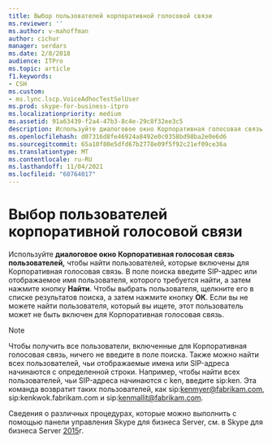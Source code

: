 ```yaml
---
title: Выбор пользователей корпоративной голосовой связи
ms.reviewer: ''
ms.author: v-mahoffman
author: cichur
manager: serdars
ms.date: 2/8/2018
audience: ITPro
ms.topic: article
f1.keywords:
- CSH
ms.custom:
- ms.lync.lscp.VoiceAdhocTestSelUser
ms.prod: skype-for-business-itpro
ms.localizationpriority: medium
ms.assetid: 91a63439-f2a4-47b3-8c4e-29c8f32ee3c5
description: Используйте диалоговое окно Корпоративная голосовая связь пользователей, чтобы найти пользователей, которые включены для Корпоративная голосовая связь. В поле поиска введите SIP-адрес или отображаемое имя пользователя, которого требуется найти, а затем нажмите кнопку Найти. Чтобы выбрать пользователя, щелкните его в списке результатов поиска, а затем нажмите кнопку ОК. Если вы не можете найти пользователя, который вы ищете, этот пользователь может не быть включен для Корпоративная голосовая связь.
ms.openlocfilehash: d07316d8fe46924a8492e0c0358bd98ba2e0e6d6
ms.sourcegitcommit: 65a10f80e5dfd67b2778e09f5f92c21ef09ce36a
ms.translationtype: MT
ms.contentlocale: ru-RU
ms.lasthandoff: 11/04/2021
ms.locfileid: "60764017"
---
```

# <a name="select-enterprise-voice-users"></a>Выбор пользователей корпоративной голосовой связи
 
Используйте **диалоговое окно Корпоративная голосовая связь пользователей,** чтобы найти пользователей, которые включены для Корпоративная голосовая связь. В поле поиска введите SIP-адрес или отображаемое имя пользователя, которого требуется найти, а затем нажмите кнопку **Найти**. Чтобы выбрать пользователя, щелкните его в списке результатов поиска, а затем нажмите кнопку **ОК**. Если вы не можете найти пользователя, который вы ищете, этот пользователь может не быть включен для Корпоративная голосовая связь. 
  
> [!NOTE]
> Чтобы получить все пользователи, включенные для Корпоративная голосовая связь, ничего не введите в поле поиска. Также можно найти всех пользователей, чьи отображаемые имена или SIP-адреса начинаются с определенной строки. Например, чтобы найти всех пользователей, чьи SIP-адреса начинаются с ken, введите sip:ken. Эта команда возвратит таких пользователей, как sip:kenmyer@fabrikam.com, sip:kenkwok.fabrikam.com и sip:kenmallit@fabrikam.com. 
  
Сведения о различных процедурах, которые можно выполнить с помощью панели управления Skype для бизнеса Server, см. в Skype для бизнеса Server [2015](../../manage/manage.md)г.
  

